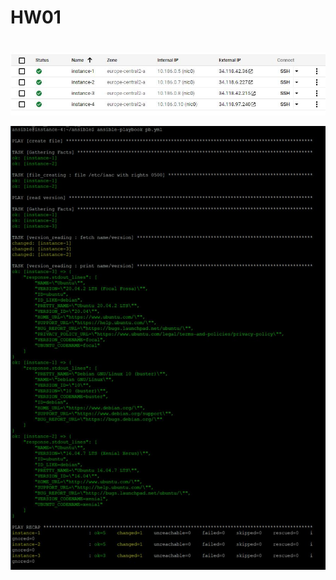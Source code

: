# HW01
# 
![](https://github.com/vasyos/HW01/blob/main/instance.JPG)


![](https://github.com/vasyos/HW01/blob/main/playbook.JPG)
